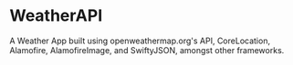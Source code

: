 # WeatherAPI
A Weather App built using openweathermap.org's API, CoreLocation, Alamofire, AlamofireImage, and SwiftyJSON, amongst other frameworks.


